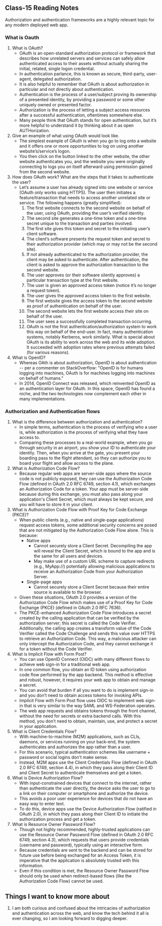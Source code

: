 ## Class-15 Reading Notes  
<p>Authorization and authentication frameworks are a highly relevant topic for any modern deployed web app.</p>

### What is Oauth

1. What is OAuth?
    * OAuth is an open-standard authorization protocol or framework that describes how unrelated servers and services can safely allow authenticated access to their assets without actually sharing the initial, related, single logon credential. 
    * In authentication parlance, this is known as secure, third-party, user-agent, delegated authorization.
    * It is also helpful to remember that OAuth is about authorization in particular and not directly about authentication. 
    * Authentication is the process of a user/subject proving its ownership of a presented identity, by providing a password or some other uniquely owned or presented factor. 
    * Authorization is the process of letting a subject access resources after a successful authentication, oftentimes somewhere else. 
    * Many people think that OAuth stands for open authentication, but it’s more helpful to understand it by thinking about it as open AUTHorization.
2. Give an example of what using OAuth would look like.
    * The simplest example of OAuth is when you go to log onto a website and it offers one or more opportunities to log on using another website’s/service’s logon. 
    * You then click on the button linked to the other website, the other website authenticates you, and the website you were originally connecting to logs you on itself afterward using permission gained from the second website.
3. How does OAuth work? What are the steps that it takes to authenticate the user?
    * Let’s assume a user has already signed into one website or service (OAuth only works using HTTPS). The user then initiates a feature/transaction that needs to access another unrelated site or service. The following happens (greatly simplified):
        1. The first website connects to the second website on behalf of the user, using OAuth, providing the user’s verified identity.
        2. The second site generates a one-time token and a one-time secret unique to the transaction and parties involved.
        3. The first site gives this token and secret to the initiating user’s client software.
        4. The client’s software presents the request token and secret to their authorization provider (which may or may not be the second site).
        5. If not already authenticated to the authorization provider, the client may be asked to authenticate. After authentication, the client is asked to approve the authorization transaction to the second website.
        6. The user approves (or their software silently approves) a particular transaction type at the first website.
        7. The user is given an approved access token (notice it’s no longer a request token).
        8. The user gives the approved access token to the first website.
        9. The first website gives the access token to the second website as proof of authentication on behalf of the user.
        10. The second website lets the first website access their site on behalf of the user.
        11. The user sees a successfully completed transaction occurring.
        12. OAuth is not the first authentication/authorization system to work this way on behalf of the end-user. In fact, many authentication systems, notably Kerberos, work similarly. What is special about OAuth is its ability to work across the web and its wide adoption. It succeeded with adoption rates where previous attempts failed (for various reasons).
4. What is OpenID?
    * Whereas OAth is about authorization, OpenID is about authentication -- per a commenter on StackOverflow: "OpenID is for humans logging into machines, OAuth is for machines logging into machines on behalf of humans."
    * In 2014, OpenID Connect was released, which reinvented OpenID as an authentication layer for OAuth. In this space, OpenID has found a niche, and the two technologies now complement each other in many implementations.

### Authorization and Authentication flows

1. What is the difference between authorization and authentication?
    * In simple terms, authentication is the process of verifying who a user is, while authorization is the process of verifying what they have access to.
    * Comparing these processes to a real-world example, when you go through security in an airport, you show your ID to authenticate your identity. Then, when you arrive at the gate, you present your boarding pass to the flight attendant, so they can authorize you to board your flight and allow access to the plane.
2. What is Authorization Code Flow?
    * Because regular web apps are server-side apps where the source code is not publicly exposed, they can use the Authorization Code Flow (defined in OAuth 2.0 RFC 6749, section 4.1), which exchanges an Authorization Code for a token. 
    Your app must be server-side because during this exchange, you must also pass along your application's Client Secret, which must always be kept secure, and you will have to store it in your client.
3. What is Authorization Code Flow with Proof Key for Code Exchange (PKCE)?
    * When public clients (e.g., native and single-page applications) request access tokens, some additional security concerns are posed that are not mitigated by the Authorization Code Flow alone. This is because:
        * Native apps
            * Cannot securely store a Client Secret. Decompiling the app will reveal the Client Secret, which is bound to the app and is the same for all users and devices.
            * May make use of a custom URL scheme to capture redirects (e.g., MyApp://) potentially allowing malicious applications to receive an Authorization Code from your Authorization Server.
        * Single-page apps
            * Cannot securely store a Client Secret because their entire source is available to the browser.
    * Given these situations, OAuth 2.0 provides a version of the Authorization Code Flow which makes use of a Proof Key for Code Exchange (PKCE) (defined in OAuth 2.0 RFC 7636).
    * The PKCE-enhanced Authorization Code Flow introduces a secret created by the calling application that can be verified by the authorization server; this secret is called the Code Verifier. Additionally, the calling app creates a transform value of the Code Verifier called the Code Challenge and sends this value over HTTPS to retrieve an Authorization Code. This way, a malicious attacker can only intercept the Authorization Code, and they cannot exchange it for a token without the Code Verifier.
4. What is Implicit Flow with Form Post?
    * You can use OpenID Connect (OIDC) with many different flows to achieve web sign-in for a traditional web app.
    * In one common flow, you obtain an ID token using authorization code flow performed by the app backend. This method is effective and robust, however, it requires your web app to obtain and manage a secret.
    * You can avoid that burden if all you want to do is implement sign-in and you don’t need to obtain access tokens for invoking APIs.
    * Implicit Flow with Form Post flow uses OIDC to implement web sign-in that is very similar to the way SAML and WS-Federation operates. 
    * The web app requests and obtains tokens through the front channel, without the need for secrets or extra backend calls. With this method, you don’t need to obtain, maintain, use, and protect a secret in your application.
5. What is Client Credentials Flow?
    * With machine-to-machine (M2M) applications, such as CLIs, daemons, or services running on your back-end, the system authenticates and authorizes the app rather than a user. 
    * For this scenario, typical authentication schemes like username + password or social logins don't make sense. 
    * Instead, M2M apps use the Client Credentials Flow (defined in OAuth 2.0 RFC 6749, section 4.4), in which they pass along their Client ID and Client Secret to authenticate themselves and get a token.
6. What is Device Authorization Flow?
    * With input-constrained devices that connect to the internet, rather than authenticate the user directly, the device asks the user to go to a link on their computer or smartphone and authorize the device. 
    * This avoids a poor user experience for devices that do not have an easy way to enter text. 
    * To do this, device apps use the Device Authorization Flow (ratified in OAuth 2.0), in which they pass along their Client ID to initiate the authorization process and get a token.
7. What is Resource Owner Password Flow?
    * Though not highly recommended, highly-trusted applications can use the Resource Owner Password Flow (defined in OAuth 2.0 RFC 6749, section 4.3), which requests that users provide credentials (username and password), typically using an interactive form. 
    * Because credentials are sent to the backend and can be stored for future use before being exchanged for an Access Token, it is imperative that the application is absolutely trusted with this information.
    * Even if this condition is met, the Resource Owner Password Flow should only be used when redirect-based flows (like the Authorization Code Flow) cannot be used.



## Things I want to know more about

1. I am both curious and confused about the intricacies of authorization and authentication across the web, and know the tech behind it all is ever changing, so I am looking forward to digging deeper.